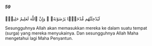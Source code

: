 ##### 59

<span class="ayah">لَيُدْخِلَنَّهُم مُّدْخَلًۭا يَرْضَوْنَهُۥ ۗ وَإِنَّ ٱللَّهَ لَعَلِيمٌ حَلِيمٌۭ</span>

<span class="ayah_translation">Sesungguhnya Allah akan memasukkan mereka ke dalam suatu tempat (surga) yang mereka menyukainya. Dan sesungguhnya Allah Maha mengetahui lagi Maha Penyantun.</span>
